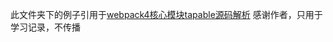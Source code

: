 此文件夹下的例子引用于[webpack4核心模块tapable源码解析](https://www.cnblogs.com/tugenhua0707/p/11317557.html)
感谢作者，只用于学习记录，不传播